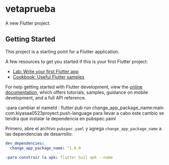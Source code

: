 # vetaprueba

A new Flutter project.

## Getting Started

This project is a starting point for a Flutter application.

A few resources to get you started if this is your first Flutter project:

- [Lab: Write your first Flutter app](https://docs.flutter.dev/get-started/codelab)
- [Cookbook: Useful Flutter samples](https://docs.flutter.dev/cookbook)

For help getting started with Flutter development, view the
[online documentation](https://docs.flutter.dev/), which offers tutorials,
samples, guidance on mobile development, and a full API reference.


-para cambiar el nameId : flutter pub run change_app_package_name:main com.kiyasaa0523proyect.push-language
para llevar a cabo este cambio se tendra que instalar la dependencia en pubspec.yaml 

Primero, abre el archivo `pubspec.yaml` y agrega `change_app_package_name` a las dependencias de desarrollo:

```yaml
dev_dependencies:
  change_app_package_name: ^1.0.0
  
-para construir la apk: flutter buil apk --name
